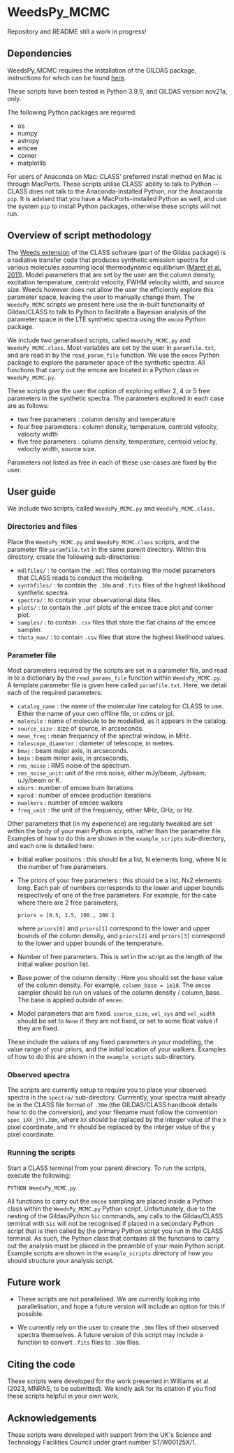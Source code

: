 # WeedsPy_MCMC

Repository and README still a work in progress!

## Dependencies

WeedsPy_MCMC requires the installation of the GILDAS package, instructions for which can be found [here](https://www.iram.fr/IRAMFR/GILDAS/gildasli2.html). 

These scripts have been tested in Python 3.9.9, and GILDAS version nov21a, only.

The following Python packages are required:

* os
* numpy
* astropy
* emcee
* corner
* matplotlib

For users of Anaconda on Mac: CLASS' preferred install method on Mac is through MacPorts. These scripts utilise CLASS' ability to talk to Python -- CLASS does not talk to the Anaconda-installed Python, nor the Anacaonda `pip`. It is advised that you have a MacPorts-installed Python as well, and use the system `pip` to install Python packages, otherwise these scripts will not run.


## Overview of script methodology

The [Weeds extension](https://www.iram.fr/IRAMFR/GILDAS/doc/pdf/weeds.pdf) of the CLASS software (part of the Gildas package) is a radiative transfer code that produces synthetic emission spectra for various molecules assuming local thermodynamic equilibrium [(Maret et al. 2011)](https://ui.adsabs.harvard.edu/abs/2011A%26A...526A..47M/abstract). Model parameters that are set by the user are the column density, excitation temperature, centroid velocity, FWHM velocity width, and source size. Weeds however does not allow the user the efficiently explore this parameter space, leaving the user to manually change them. The `WeedsPy_MCMC` scripts we present here use the in-built functionality of Gildas/CLASS to talk to Python to facilitate a Bayesian analysis of the parameter space in the LTE synthetic spectra using the `emcee` Python package.

We include two generalised scripts, called `WeedsPy_MCMC.py` and `WeedsPy_MCMC.class`. Most variables are set by the user in `paramfile.txt`, and are read in by the `read_param_file` function. We use the `emcee` Python package to explore the parameter space of the synthetic spectra. All functions that carry out the emcee are located in a Python class in `WeedsPy_MCMC.py`.

These scripts give the user the option of exploring either 2, 4 or 5 free parameters in the synthetic spectra. The parameters explored in each case are as follows:
* two free parameters : column density and temperature
* four free parameters : column density, temperature, centroid velocity, velocity width
* five free parameters : column density, temperature, centroid velocity, velocity width, source size.

Parameters not listed as free in each of these use-cases are fixed by the user.


## User guide

We include two scripts, called `WeedsPy_MCMC.py` and `WeedsPy_MCMC.class`. 


### Directories and files

Place the `WeedsPy_MCMC.py` and `WeedsPy_MCMC.class` scripts, and the parameter file `paramfile.txt` in the same parent directory. Within this directory, create the following sub-directories:

* `mdlfiles/` : to contain the `.mdl` files containing the model parameters that CLASS reads to conduct the modelling.
* `synthfiles/` : to contain the `.30m` and `.fits` files of the highest likelihood synthetic spectra.
* `spectra/` : to contain your observational data files.
* `plots/` : to contain the `.pdf` plots of the emcee trace plot and corner plot.
* `samples/` : to contain `.csv` files that store the flat chains of the emcee sampler.
* `theta_max/` : to contain `.csv` files that store the highest likelihood values.


### Parameter file

Most parameters required by the scripts are set in a parameter file, and read in to a dictionary by the `read_params_file` function within `WeedsPy_MCMC.py`. A template parameter file is given here called `paramfile.txt`. Here, we detail each of the required parameters:

* `catalog_name` : the name of the molecular line catalog for CLASS to use. Either the name of your own offline file, or cdms or jpl.
* `molecule` :  name of molecule to be modelled, as it appears in the catalog.
* `source_size` : size of source, in arcseconds.
* `mean_freq` : mean frequency of the spectral window, in MHz.
* `telescope_diameter` : diameter of telescope, in metres.
* `bmaj` : beam major axis, in arcseconds.
* `bmin` : beam minor axis, in arcseconds.
* `rms_noise` : RMS noise of the spectrum.
* `rms_noise_unit`:  unit of the rms noise, either mJy/beam, Jy/beam, uJy/beam or K.
* `nburn` : number of emcee burn iterations
* `nprod` :	number of emcee production iterations
* `nwalkers` : number of emcee walkers
* `freq_unit` : the unit of the frequency, either MHz, GHz, or Hz.

Other parameters that (in my experience) are regularly tweaked are set within the body of your main Python scripts, rather than the parameter file. Examples of how to do this are shown in the `example_scripts` sub-directory, and each one is detailed here:

* Initial walker positions : this should be a list, N elements long, where N is the number of free parameters.
* The priors of your free parameters : this should be a list, Nx2 elements long. Each pair of numbers corresponds to the lower and upper bounds respectively of one of the free parameters. For example, for the case where there are 2 free parameters, 

	```
	priors = [0.5, 1.5, 100., 200.]
	```
	where `priors[0]` and `priors[1]` correspond to the lower and upper bounds of the column density, and `priors[2]` and `priors[3]` correspond to the lower and upper bounds of the temperature.

* Number of free parameters. This is set in the script as the length of the initial walker position list.
* Base power of the column density : Here you should set the base value of the column density. For example, `column_base = 1e18`. The `emcee` sampler should be run on values of the column density / column_base. The base is applied outside of `emcee`.
* Model parameters that are fixed. `source_size`, `vel_sys` and `vel_width` should be set to `None` if they are not fixed, or set to some float value if they are fixed.

These include the values of any fixed parameters in your modelling, the value range of your priors, and the initial location of your walkers. Examples of how to do this are shown in the `example_scripts` sub-directory.


### Observed spectra

The scripts are currently setup to require you to place your observed spectra in the `spectra/` sub-directory. Currrently, your spectra must already be in the CLASS file format of `.30m` (the GILDAS/CLASS handbook details how to do the conversion), and your filename must follow the convention `spec_iXX_jYY.30m`, where `XX` should be replaced by the integer value of the x pixel coordinate, and `YY` should be replaced by the integer value of the y pixel coordinate.



### Running the scripts

Start a CLASS terminal from your parent directory. To run the scripts, execute the following:

```
PYTHON WeedsPy_MCMC.py
```

All functions to carry out the `emcee` sampling are placed inside a Python class within the `WeedsPy_MCMC.py` Python script. Unfortunately, due to the nesting of the Gildas/Python `Sic` commands, any calls to the Gildas/CLASS terminal with `Sic` will not be recognised if placed in a secondary Python script that is then called by the primary Python script you run in the CLASS terminal. As such, the Python class that contains all the functions to carry out the analysis must be placed in the preamble of your main Python script. Example scripts are shown in the `example_scripts` directory of how you should structure your analysis script.


## Future work

* These scripts are not parallelised. We are currently looking into parallelisation, and hope a future version will include an option for this if possible.

* We currently rely on the user to create the `.30m` files of their observed spectra themselves. A future version of this script may include a function to convert `.fits` files to `.30m` files.


## Citing the code 

These scripts were developed for the work presented in Williams et al. (2023, MNRAS, to be submitted). We kindly ask for its citation if you find these scripts helpful in your own work.


## Acknowledgements

These scripts were developed with support from the UK's Science and Technology Facilities Council under grant number ST/W00125X/1.

